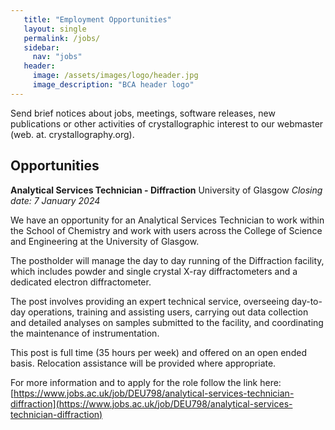 ```yaml
---
   title: "Employment Opportunities"
   layout: single
   permalink: /jobs/
   sidebar:
     nav: "jobs"
   header:
     image: /assets/images/logo/header.jpg
     image_description: "BCA header logo"
---
```



Send brief notices about jobs, meetings, software releases, new publications or other activities of crystallographic interest to our webmaster (web. at. crystallography.org).

## Opportunities


**Analytical Services Technician - Diffraction**
University of Glasgow
*Closing date: 7 January 2024*


We have an opportunity for an Analytical Services Technician to work within the School of Chemistry and work with users across the College of Science and Engineering at the University of Glasgow.

The postholder will manage the day to day running of the Diffraction facility, which includes powder and single crystal X-ray diffractometers and a dedicated electron diffractometer.

The post involves providing an expert technical service, overseeing day-to-day operations, training and assisting users, carrying out data collection and detailed analyses on samples submitted to the facility, and coordinating the maintenance of instrumentation.

This post is full time (35 hours per week) and offered on an open ended basis.  Relocation assistance will be provided where appropriate. 

For more information and to apply for the role follow the link here: [https://www.jobs.ac.uk/job/DEU798/analytical-services-technician-diffraction](https://www.jobs.ac.uk/job/DEU798/analytical-services-technician-diffraction)



